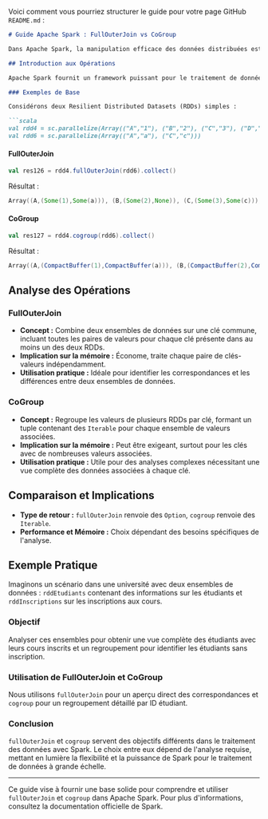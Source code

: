Voici comment vous pourriez structurer le guide pour votre page GitHub `README.md` :

```markdown
# Guide Apache Spark : FullOuterJoin vs CoGroup

Dans Apache Spark, la manipulation efficace des données distribuées est cruciale pour l'extraction d'insights significatifs à partir de grands volumes de données. Deux opérations fondamentales, `fullOuterJoin` et `cogroup`, jouent un rôle essentiel dans ce processus. Ce guide explore ces deux opérations, offrant une compréhension de leurs applications, performances, et implications sur l'utilisation de la mémoire.

## Introduction aux Opérations

Apache Spark fournit un framework puissant pour le traitement de données à grande échelle. Parmi les nombreuses opérations disponibles, `fullOuterJoin` et `cogroup` se distinguent par leur utilité dans le regroupement et la jointure de données.

### Exemples de Base

Considérons deux Resilient Distributed Datasets (RDDs) simples :

```scala
val rdd4 = sc.parallelize(Array(("A","1"), ("B","2"), ("C","3"), ("D","4")))
val rdd6 = sc.parallelize(Array(("A","a"), ("C","c")))
```

#### FullOuterJoin

```scala
val res126 = rdd4.fullOuterJoin(rdd6).collect()
```

Résultat :

```scala
Array((A,(Some(1),Some(a))), (B,(Some(2),None)), (C,(Some(3),Some(c))), (D,(Some(4),None)))
```

#### CoGroup

```scala
val res127 = rdd4.cogroup(rdd6).collect()
```

Résultat :

```scala
Array((A,(CompactBuffer(1),CompactBuffer(a))), (B,(CompactBuffer(2),CompactBuffer())), (C,(CompactBuffer(3),CompactBuffer(c))), (D,(CompactBuffer(4),CompactBuffer())))
```

## Analyse des Opérations

### FullOuterJoin

- **Concept :** Combine deux ensembles de données sur une clé commune, incluant toutes les paires de valeurs pour chaque clé présente dans au moins un des deux RDDs.
- **Implication sur la mémoire :** Économe, traite chaque paire de clés-valeurs indépendamment.
- **Utilisation pratique :** Idéale pour identifier les correspondances et les différences entre deux ensembles de données.

### CoGroup

- **Concept :** Regroupe les valeurs de plusieurs RDDs par clé, formant un tuple contenant des `Iterable` pour chaque ensemble de valeurs associées.
- **Implication sur la mémoire :** Peut être exigeant, surtout pour les clés avec de nombreuses valeurs associées.
- **Utilisation pratique :** Utile pour des analyses complexes nécessitant une vue complète des données associées à chaque clé.

## Comparaison et Implications

- **Type de retour :** `fullOuterJoin` renvoie des `Option`, `cogroup` renvoie des `Iterable`.
- **Performance et Mémoire :** Choix dépendant des besoins spécifiques de l'analyse.

## Exemple Pratique

Imaginons un scénario dans une université avec deux ensembles de données : `rddEtudiants` contenant des informations sur les étudiants et `rddInscriptions` sur les inscriptions aux cours.

### Objectif

Analyser ces ensembles pour obtenir une vue complète des étudiants avec leurs cours inscrits et un regroupement pour identifier les étudiants sans inscription.

### Utilisation de FullOuterJoin et CoGroup

Nous utilisons `fullOuterJoin` pour un aperçu direct des correspondances et `cogroup` pour un regroupement détaillé par ID étudiant.

### Conclusion

`fullOuterJoin` et `cogroup` servent des objectifs différents dans le traitement des données avec Spark. Le choix entre eux dépend de l'analyse requise, mettant en lumière la flexibilité et la puissance de Spark pour le traitement de données à grande échelle.

---

Ce guide vise à fournir une base solide pour comprendre et utiliser `fullOuterJoin` et `cogroup` dans Apache Spark. Pour plus d'informations, consultez la documentation officielle de Spark.
```

